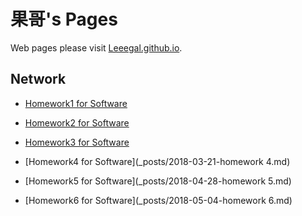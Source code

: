果哥's Pages
=================

Web pages please visit [Leeegal.github.io](http://Leeegal.github.io).

## Network

* [Homework1 for Software](_posts/2018-03-14-homework-of-software.md)

* [Homework2 for Software](_posts/2018-03-21-homework2-of-software.md)

* [Homework3 for Software](_posts/2018-04-10-AngulaJs学习笔记.md)

* [Homework4 for Software](_posts/2018-03-21-homework 4.md)

* [Homework5 for Software](_posts/2018-04-28-homework 5.md)

* [Homework6 for Software](_posts/2018-05-04-homework 6.md)

